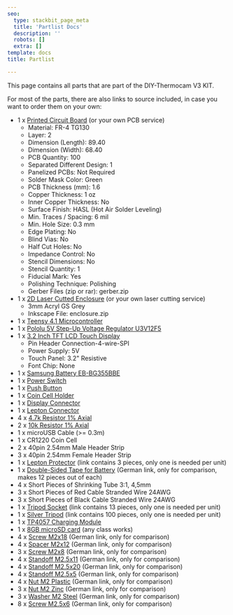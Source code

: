 ```yaml
---
seo:
  type: stackbit_page_meta
  title: 'Partlist Docs'
  description: ''
  robots: []
  extra: []
template: docs
title: Partlist

---
```


This page contains all parts that are part of the DIY-Thermocam V3 KIT. 

For most of the parts, there are also links to source included, in case you want to order them on your own:

- 1 x [Printed Circuit Board](https://www.smart-prototyping.com/PCB-Prototyping.html) (or your own PCB service)
  - Material: FR-4 TG130
  - Layer: 2
  - Dimension (Length): 89.40
  - Dimension (Width): 68.40
  - PCB Quantity: 100
  - Separated Different Design: 1
  - Panelized PCBs: Not Required
  - Solder Mask Color: Green
  - PCB Thickness (mm): 1.6
  - Copper Thickness: 1 oz
  - Inner Copper Thickness: No
  - Surface Finish: HASL (Hot Air Solder Leveling)
  - Min. Traces / Spacing: 6 mil
  - Min. Hole Size: 0.3 mm
  - Edge Plating: No
  - Blind Vias: No
  - Half Cut Holes: No
  - Impedance Control: No
  - Stencil Dimensions: No
  - Stencil Quantity: 1
  - Fiducial Mark: Yes
  - Polishing Technique: Polishing
  - Gerber Files (zip or rar): gerber.zip
- 1 x [2D Laser Cutted Enclosure](https://www.ponoko.com/) (or your own laser cutting service)
  - 3mm Acryl GS Grey
  - Inkscape File: enclosure.zip
- 1 x [Teensy 4.1 Microcontroller](https://www.pjrc.com/store/teensy41.html)
- 1 x [Pololu 5V Step-Up Voltage Regulator U3V12F5](https://www.pololu.com/product/2115)
- 1 x [3.2 Inch TFT LCD Touch Display](http://www.buydisplay.com/default/3-2-inch-capacitive-touchscreen-240x320-tft-lcd-module-display) 
  - Pin Header Connection-4-wire-SPI
  - Power Supply: 5V
  - Touch Panel: 3.2" Resistive
  - Font Chip: None
- 1 x [Samsung Battery EB-BG355BBE](https://www.gearbest.com/batteries/pp_1138346.html)
- 1 x [Power Switch](https://www.digikey.com/en/products/detail/nkk-switches/CWT12AAS1/671497?s=N4IgTCBcDaIDoBcDMA2ADAWgIwHYw4wDkAREAXQF8g)
- 1 x [Push Button](https://www.digikey.com/en/products/detail/rafi-usa/1-10107-0110104/6227436?s=N4IgTCBcDaIIwDo4AYUHYGpSgLCAugL5A)
- 1 x [Coin Cell Holder](https://www.digikey.com/en/products/detail/keystone-electronics/3001/227442?s=N4IgTCBcDaIMwDYC0cAMqCMSByAREAugL5A)
- 1 x [Display Connector](https://www.digikey.com/en/products/detail/sullins-connector-solutions/SFH11-PBPC-D20-ST-BK/1990093?s=N4IgTCBcDaIMoDEASBGFBaACgIUwYXQBEwAGdOAFXWwGkQBdAXyA)
- 1 x [Lepton Connector](https://www.digikey.com/en/products/detail/sullins-connector-solutions/PPPC102LJBN-RC/776021?s=N4IgTCBcDaIAoIMIEYAMYAyApAQgOQFoAlREAXQF8g)
- 4 x [4.7k Resistor 1% Axial](https://www.digikey.com/en/products/detail/stackpole-electronics-inc/RNMF14FTC4K70/2617354?s=N4IgTCBcDaIMoBYB0B2A0gYQIIYCoFoA5AERAF0BfIA)
- 2 x [10k Resistor 1% Axial](https://www.digikey.com/en/products/detail/stackpole-electronics-inc/RNMF14FTC10K0/1683930?s=N4IgTCBcDaIDoBcDKBGADAaQMIEEsBUBaAOQBEQBdAXyA)
- 1 x microUSB Cable (>= 0.3m)
- 1 x CR1220 Coin Cell
- 2 x 40pin 2.54mm Male Header Strip
- 3 x 40pin 2.54mm Female Header Strip
- 1 x [Lepton Protector](https://www.amazon.com/-/de/dp/B08FMDR7TG/ref=sr_1_19?__mk_de_DE=%C3%85M%C3%85%C5%BD%C3%95%C3%91&dchild=1&keywords=Webcam+Cover&qid=1622994610&sr=8-19) (link contains 3 pieces, only one is needed per unit)
- 1 x [Double-Sided Tape for Battery](https://www.amazon.de/-/en/Double-Acrylic-Mounting-sticky-250x180mm/dp/B00K5PCU26/ref=pd_nav_hcs_rp_3?pd_rd_w=nTCZb&pf_rd_p=4af1fbc6-03e7-421e-ad89-c4e50d22eebd&pf_rd_r=YGY9F5M4XZ3PRFX2CMQ0&pd_rd_r=e3b206b5-c903-441e-9e18-2111ba4ae1a6&pd_rd_wg=JEKYe&pd_rd_i=B00K5PCU26&psc=1) (German link, only for comparison, makes 12 pieces out of each)
- 4 x Short Pieces of Shrinking Tube 3:1, 4,5mm
- 3 x Short Pieces of Red Cable Stranded Wire 24AWG
- 3 x Short Pieces of Black Cable Stranded Wire 24AWG
- 1 x [Tripod Socket](https://www.amazon.com/gp/product/B00HYLZ33W/ref=ppx_yo_dt_b_asin_title_o00_s00?ie=UTF8&psc=1) (link contains 13 pieces, only one is needed per unit)
- 1 x [Silver Tripod](https://www.aliexpress.com/item/4000529915425.html?spm=a2g0o.productlist.0.0.4343158a6u7Omc&algo_pvid=1ad7f185-106d-431f-baf8-a960beebdc67&algo_expid=1ad7f185-106d-431f-baf8-a960beebdc67-12&btsid=2100bdd716209794183508107eb966&ws_ab_test=searchweb0_0,searchweb201602_,searchweb201603_) (link contains 100 pieces, only one is needed per unit)
- 1 x [TP4057 Charging Module](https://www.aliexpress.com/item/32574075391.html?spm=a2g0o.productlist.0.0.559055e6J3BFFC&algo_pvid=c2ae29d7-1917-4828-81bb-df42c78722b5&algo_expid=c2ae29d7-1917-4828-81bb-df42c78722b5-0&btsid=2100bdde16156512012835815eee2f&ws_ab_test=searchweb0_0,searchweb201602_,searchweb201603_)
- 1 x [8GB microSD card](https://www.amazon.com/-/de/dp/B0012Y2LLE/ref=sr_1_3?__mk_de_DE=%C3%85M%C3%85%C5%BD%C3%95%C3%91&dchild=1&keywords=8GB+microSD&qid=1622995725&sr=8-3) (any class works)
- 4 x [Screw M2x18](https://www.ettinger.de/en/p/cheese-head-slotted-d84-m2x18-steel-zinc-plated/001.14.177) (German link, only for comparison)
- 4 x [Spacer M2x12](https://www.ettinger.de/p/isolier-distanzhuelse/besonders-fuer-m-2/005.81.120) (German link, only for comparison)
- 3 x [Screw M2x8](https://www.ettinger.de/en/p/countersunk-head-phillips-drive-d965h-m2x08-stainless-steel/001.12.138) (German link, only for comparison)
- 4 x [Standoff M2.5x11](https://www.ettinger.de/en/p/hex-standoff/male-female-m2-5/sw4x11-brass-nickel-plated/005.12.113?number=005.12.113) (German link, only for comparison)
- 4 x [Standoff M2.5x20](https://www.ettinger.de/en/p/standoff-nickel-plated-brass-f/f-af5x20-thread-m2.5x6/m2.5x6/005.02.205) (German link, only for comparison)
- 4 x [Standoff M2.5x5](https://www.ettinger.de/en/p/hex-standoff/male-female-m2-5/sw4x5-brass-nickel-plated/005.12.053) (German link, only for comparison)
- 4 x [Nut M2 Plastic](https://www.ettinger.de/p/kunststoff-mutter-din-934-iso-4032/002.05.016) (German link, only for comparison)
- 3 x [Nut M2 Zinc](https://www.ettinger.de/en/p/hexagon-nut-d934-m2/4x1-6-steel-zinc-plated/002.10.011) (German link, only for comparison)
- 3 x [Washer M2 Steel](https://www.ettinger.de/en/p/flat-washers-for-m2-d433-2-2/4-5x0-35-steel-nickel-pl./003.01.013) (German link, only for comparison)
- 8 x [Screw M2.5x6](https://www.ettinger.de/en/p/machine-screw-pan-head-pozidrive-d7985z-m2-5x06-steel-zinc-plated/001.18.221) (German link, only for comparison)

